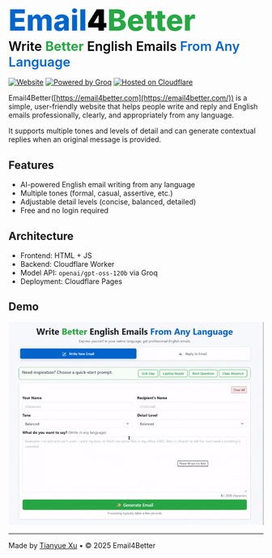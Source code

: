 <!-- GitHub-friendly styled title using site colors -->
<div style="font-family: -apple-system, BlinkMacSystemFont, 'Segoe UI', Roboto, 'Helvetica Neue', Arial, sans-serif; margin-bottom: 1rem;">
	<h1 style="margin:0; font-size:3.6rem; font-weight:800; line-height:1.1;">
		<span style="color:#0066cc;">Email</span><span style="color:#000; font-weight:900;">4</span><span style="color:#28a745;">Better</span>
	</h1>
	<h2 style="margin:0; margin-top:0.25rem; font-size:1.6rem; font-weight:600; color:#000;">
		<span>Write </span><span style="color:#28a745; font-weight:700;">Better</span><span> English Emails </span><span style="color:#0066cc; font-weight:600;">From Any Language</span>
	</h2>
</div>

[![Website](https://img.shields.io/badge/Website-Online-brightgreen)](https://email4better.com) [![Powered by Groq](https://img.shields.io/badge/Powered%20by-Groq-orange)](https://groq.com/) [![Hosted on Cloudflare](https://img.shields.io/badge/Hosted%20on-Cloudflare-blue)](https://www.cloudflare.com/)

Email4Better([https://email4better.com](https://email4better.com/)) is a simple, user-friendly website that helps people write and reply and English emails professionally, clearly, and appropriately from any language.

It supports multiple tones and levels of detail and can generate contextual replies when an original message is provided.

## Features
- AI-powered English email writing from any language  
- Multiple tones (formal, casual, assertive, etc.)  
- Adjustable detail levels (concise, balanced, detailed)  
- Free and no login required

## Architecture
- Frontend: HTML + JS  
- Backend: Cloudflare Worker  
- Model API: `openai/gpt-oss-120b` via Groq  
- Deployment: Cloudflare Pages  

## Demo
![Demo](demo.gif)


---

Made by [Tianyue Xu](https://github.com/xutianyue) • © 2025 Email4Better
